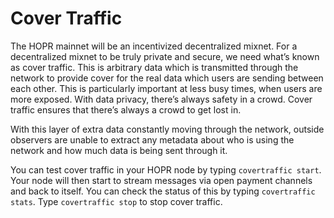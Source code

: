 # Cover Traffic

The HOPR mainnet will be an incentivized decentralized mixnet. For a decentralized mixnet to be truly private and secure, we need what’s known as cover traffic. This is arbitrary data which is transmitted through the network to provide cover for the real data which users are sending between each other. This is particularly important at less busy times, when users are more exposed. With data privacy, there’s always safety in a crowd. Cover traffic ensures that there’s always a crowd to get lost in.

With this layer of extra data constantly moving through the network, outside observers are unable to extract any metadata about who is using the network and how much data is being sent through it.

You can test cover traffic in your HOPR node by typing `covertraffic start`. Your node will then start to stream messages via open payment channels and back to itself. You can check the status of this by typing `covertraffic stats`. Type `covertraffic stop` to stop cover traffic.
